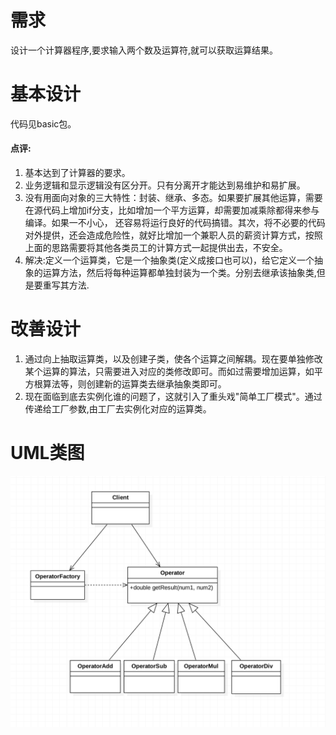 # 需求
设计一个计算器程序,要求输入两个数及运算符,就可以获取运算结果。

# 基本设计
代码见basic包。
#### 点评:
1. 基本达到了计算器的要求。
2. 业务逻辑和显示逻辑没有区分开。只有分离开才能达到易维护和易扩展。
3. 没有用面向对象的三大特性：封装、继承、多态。如果要扩展其他运算，需要在源代码上增加if分支，比如增加一个平方运算，却需要加减乘除都得来参与编译。如果一不小心，
还容易将运行良好的代码搞错。其次，将不必要的代码对外提供，还会造成危险性，就好比增加一个兼职人员的薪资计算方式，按照上面的思路需要将其他各类员工的计算方式一起提供出去，不安全。
4. 解决:定义一个运算类，它是一个抽象类(定义成接口也可以)，给它定义一个抽象的运算方法，然后将每种运算都单独封装为一个类。分别去继承该抽象类,但是要重写其方法.
  			
  			
# 改善设计 
1. 通过向上抽取运算类，以及创建子类，使各个运算之间解耦。现在要单独修改某个运算的算法，只需要进入对应的类修改即可。而如过需要增加运算，如平方根算法等，则创建新的运算类去继承抽象类即可。
2. 现在面临到底去实例化谁的问题了，这就引入了重头戏"简单工厂模式"。通过传递给工厂参数,由工厂去实例化对应的运算类。

# UML类图
![简单工厂](SimpleFactory.png)